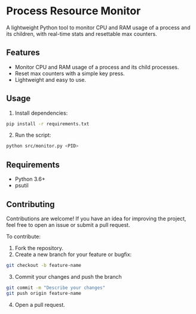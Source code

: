 # Process Resource Monitor

A lightweight Python tool to monitor CPU and RAM usage of a process and its children, with real-time stats and resettable max counters.

## Features
- Monitor CPU and RAM usage of a process and its child processes.
- Reset max counters with a simple key press.
- Lightweight and easy to use.

## Usage
1. Install dependencies:
```bash
pip install -r requirements.txt
```
2. Run the script:
```bash
python src/monitor.py <PID>
```

## Requirements
- Python 3.6+
- psutil

## Contributing
Contributions are welcome! If you have an idea for improving the project, feel free to open an issue or submit a pull request.

To contribute:
1. Fork the repository.
2. Create a new branch for your feature or bugfix:
```bash
git checkout -b feature-name
```
3. Commit your changes and push the branch
```bash
git commit -m "Describe your changes"
git push origin feature-name
```
4. Open a pull request.